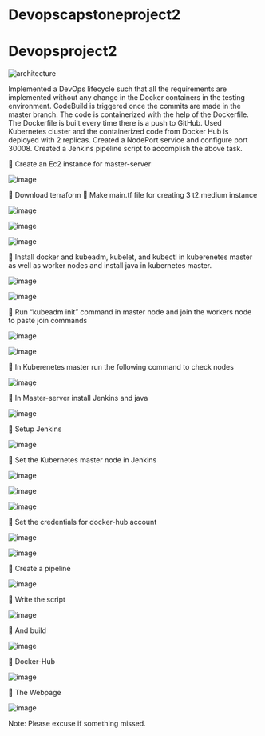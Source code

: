 # Devopscapstoneproject2

# Devopsproject2
![architecture](https://github.com/Tripti-TD/Devopscapstoneproject2/assets/128075759/444d4ab9-9827-49ab-a2e5-f2f1e6ada48f)


Implemented a DevOps lifecycle such that all the requirements are implemented without any change in the Docker containers in the testing environment.
CodeBuild is triggered once the commits are made in the master branch.
The code is containerized with the help of the Dockerfile. The Dockerfile is built every time there is a push to GitHub.
Used Kubernetes cluster and the containerized code from Docker Hub is deployed with 2 replicas. Created a NodePort service and configure port 30008.
Created a Jenkins pipeline script to accomplish the above task.


	Create an Ec2 instance for master-server

![image](https://github.com/Tripti-TD/Devopscapstoneproject2/assets/128075759/52411fe7-a0a5-49f9-9006-358f69f67b29)

	Download terraform
	Make main.tf file for creating 3 t2.medium instance

![image](https://github.com/Tripti-TD/Devopscapstoneproject2/assets/128075759/556b1247-b9dd-4546-a94f-f7059d00866b)

![image](https://github.com/Tripti-TD/Devopscapstoneproject2/assets/128075759/4d98dd46-0940-4b25-9bf4-616e9e7d6f5f)

![image](https://github.com/Tripti-TD/Devopscapstoneproject2/assets/128075759/3c83966a-d9b5-43f8-a041-a0eeba71f050)

	Install docker and kubeadm, kubelet, and kubectl in kuberenetes master as well as worker nodes and install java in kubernetes master.

 ![image](https://github.com/Tripti-TD/Devopscapstoneproject2/assets/128075759/4f1e944e-6557-42e4-81f2-0caad8804778)

![image](https://github.com/Tripti-TD/Devopscapstoneproject2/assets/128075759/a86b551a-6640-4416-9a3b-b8ee69ba39a8)
 
	Run “kubeadm init” command in master node and join the workers node to paste join commands

![image](https://github.com/Tripti-TD/Devopscapstoneproject2/assets/128075759/8e1a6876-a011-442a-83eb-13ca27baf0d3)

![image](https://github.com/Tripti-TD/Devopscapstoneproject2/assets/128075759/943370c2-a323-4abf-b271-bb6bb5582919)

	In Kuberenetes master run the following command to check nodes

![image](https://github.com/Tripti-TD/Devopscapstoneproject2/assets/128075759/ba1dee22-cc65-4c66-a7f4-d82dd7b1593a)

	In Master-server install Jenkins and java

![image](https://github.com/Tripti-TD/Devopscapstoneproject2/assets/128075759/6896237f-be87-4d86-9769-378202f25cf8)

	Setup Jenkins

![image](https://github.com/Tripti-TD/Devopscapstoneproject2/assets/128075759/b90332fc-3f19-4d94-856d-bce9e7ff5da0)

	Set the Kubernetes master node in Jenkins

![image](https://github.com/Tripti-TD/Devopscapstoneproject2/assets/128075759/52b71260-877e-45b1-b95b-3a88750b6ec7)

![image](https://github.com/Tripti-TD/Devopscapstoneproject2/assets/128075759/3265162c-12ea-48fd-ab9b-bcfefe6f0b96)

![image](https://github.com/Tripti-TD/Devopscapstoneproject2/assets/128075759/b18bc219-74b2-4693-bcf6-aec04928aa1a)

	Set the credentials for docker-hub account 

![image](https://github.com/Tripti-TD/Devopscapstoneproject2/assets/128075759/239a9d98-2346-4fbb-8419-074a432e8d98)

![image](https://github.com/Tripti-TD/Devopscapstoneproject2/assets/128075759/aafd0abf-e4c3-489c-9628-3b7d4d857750)

	Create a pipeline 

![image](https://github.com/Tripti-TD/Devopscapstoneproject2/assets/128075759/0d2d903f-3257-4d4d-bb6f-095e8c86a3ea)

	Write the script

 ![image](https://github.com/Tripti-TD/Devopscapstoneproject2/assets/128075759/2e764fb1-3bbb-4f1f-b398-4d3dce577724)
 
	And build

![image](https://github.com/Tripti-TD/Devopscapstoneproject2/assets/128075759/31b46e4c-0991-45d8-9a0e-879837c57261)

	Docker-Hub

![image](https://github.com/Tripti-TD/Devopscapstoneproject2/assets/128075759/bd9ef290-bdb9-47d6-80ee-958a8898a6e3)


	The Webpage

![image](https://github.com/Tripti-TD/Devopscapstoneproject2/assets/128075759/9e2d7e92-b714-4a4f-a185-058c4d2e9981)

Note: Please excuse if something missed.

